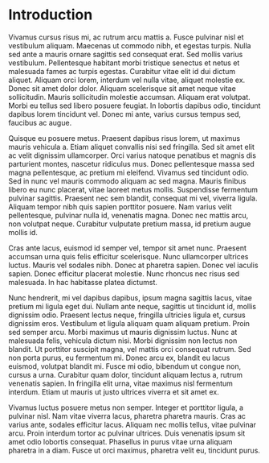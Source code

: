 # Introduction

Vivamus cursus risus mi, ac rutrum arcu mattis a. Fusce pulvinar nisl et vestibulum aliquam. Maecenas ut commodo nibh, et egestas turpis. Nulla sed ante a mauris ornare sagittis sed consequat erat. Sed mollis varius vestibulum. Pellentesque habitant morbi tristique senectus et netus et malesuada fames ac turpis egestas. Curabitur vitae elit id dui dictum aliquet. Aliquam orci lorem, interdum vel nulla vitae, aliquet molestie ex. Donec sit amet dolor dolor. Aliquam scelerisque sit amet neque vitae sollicitudin. Mauris sollicitudin molestie accumsan. Aliquam erat volutpat. Morbi eu tellus sed libero posuere feugiat. In lobortis dapibus odio, tincidunt dapibus lorem tincidunt vel. Donec mi ante, varius cursus tempus sed, faucibus ac augue.

Quisque eu posuere metus. Praesent dapibus risus lorem, ut maximus mauris vehicula a. Etiam aliquet convallis nisi sed fringilla. Sed sit amet elit ac velit dignissim ullamcorper. Orci varius natoque penatibus et magnis dis parturient montes, nascetur ridiculus mus. Donec pellentesque massa sed magna pellentesque, ac pretium mi eleifend. Vivamus sed tincidunt odio. Sed in nunc vel mauris commodo aliquam ac sed magna. Mauris finibus libero eu nunc placerat, vitae laoreet metus mollis. Suspendisse fermentum pulvinar sagittis. Praesent nec sem blandit, consequat mi vel, viverra ligula. Aliquam tempor nibh quis sapien porttitor posuere. Nam varius velit pellentesque, pulvinar nulla id, venenatis magna. Donec nec mattis arcu, non volutpat neque. Curabitur vulputate pretium massa, id pretium augue mollis id.

Cras ante lacus, euismod id semper vel, tempor sit amet nunc. Praesent accumsan urna quis felis efficitur scelerisque. Nunc ullamcorper ultrices luctus. Mauris vel sodales nibh. Donec at pharetra sapien. Donec vel iaculis sapien. Donec efficitur placerat molestie. Nunc rhoncus nec risus sed malesuada. In hac habitasse platea dictumst.

Nunc hendrerit, mi vel dapibus dapibus, ipsum magna sagittis lacus, vitae pretium mi ligula eget dui. Nullam ante neque, sagittis ut tincidunt id, mollis dignissim odio. Praesent lectus neque, fringilla ultricies ligula et, cursus dignissim eros. Vestibulum et ligula aliquam quam aliquam pretium. Proin sed semper arcu. Morbi maximus ut mauris dignissim luctus. Nunc at malesuada felis, vehicula dictum nisi. Morbi dignissim non lectus non blandit. Ut porttitor suscipit magna, vel mattis orci consequat rutrum. Sed non porta purus, eu fermentum mi. Donec arcu ex, blandit eu lacus euismod, volutpat blandit mi. Fusce mi odio, bibendum ut congue non, cursus a urna. Curabitur quam dolor, tincidunt aliquam lectus a, rutrum venenatis sapien. In fringilla elit urna, vitae maximus nisl fermentum interdum. Etiam ut mauris ut justo ultrices viverra et sit amet ex.

Vivamus luctus posuere metus non semper. Integer et porttitor ligula, a pulvinar nisl. Nam vitae viverra lacus, pharetra pharetra mauris. Cras ac varius ante, sodales efficitur lacus. Aliquam nec mollis tellus, vitae pulvinar arcu. Proin interdum tortor ac pulvinar ultrices. Duis venenatis ipsum sit amet odio lobortis consequat. Phasellus in purus vitae urna aliquam pharetra in a diam. Fusce ut orci maximus, pharetra velit eu, tincidunt purus.
